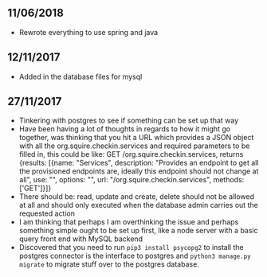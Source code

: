 ## 11/06/2018
- Rewrote everything to use spring and java

## 12/11/2017
- Added in the database files for mysql

## 27/11/2017
- Tinkering with postgres to see if something can be set up that way
- Have been having a lot of thoughts in regards to how it might go together, was thinking that you hit a URL which provides a JSON object with all the org.squire.checkin.services and required parameters to be filled in, this could be like: GET /org.squire.checkin.services, returns {results: [{name: "Services", description: "Provides an endpoint to get all the provisioned endpoints are, ideally this endpoint should not change at all", use: "", options: "", url: "/org.squire.checkin.services", methods: ['GET']}]}
- There should be: read, update and create, delete should not be allowed at all and should only executed when the database admin carries out the requested action
- I am thinking that perhaps I am overthinking the issue and perhaps something simple ought to be set up first, like a node server with a basic query front end with MySQL backend
- Discovered that you need to run `pip3 install psycopg2` to install the postgres connector is the interface to postgres and `python3 manage.py migrate` to migrate stuff over to the postgres database.